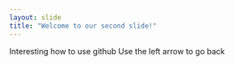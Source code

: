```yaml
---
layout: slide
title: "Welcome to our second slide!"
---
```

Interesting how to use github
Use the left arrow to go back

